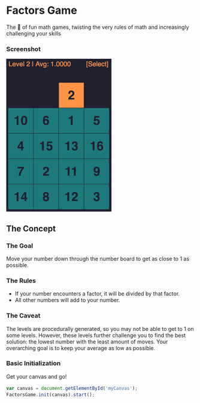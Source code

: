 # Factors Game

The 🐐 of fun math games, twisting the very rules of math and increasingly challenging your skills

### Screenshot

![Screenshot of level 2 of Factors Game](/etc/screenshots/level-2-night-rainbow-screenshot.png?raw=true "Level 2")

## The Concept

### The Goal
Move your number down through the number board to get as close to 1 as possible.

### The Rules
 * If your number encounters a factor, it will be divided by that factor.
 * All other numbers will add to your number.

### The Caveat

The levels are procedurally generated, so you may not be able to get to 1 on some levels. However, these levels further challenge you to find the best solution: the lowest number with the least amount of moves. Your overarching goal is to keep your average as low as possible.

### Basic Initialization

Get your canvas and go!

```javascript
var canvas = document.getElementById('myCanvas');
FactorsGame.init(canvas).start();
```
